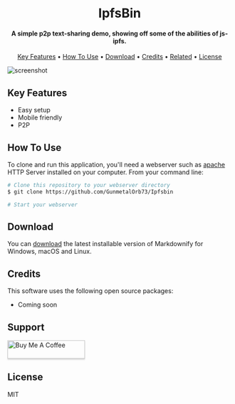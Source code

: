 
<h1 align="center">
  <br>
  IpfsBin
  <br>
</h1>

<h4 align="center">A simple p2p text-sharing demo, showing off some of the abilities of js-ipfs.</h4>


  </a>
</p>

<p align="center">
  <a href="#key-features">Key Features</a> •
  <a href="#how-to-use">How To Use</a> •
  <a href="#download">Download</a> •
  <a href="#credits">Credits</a> •
  <a href="#related">Related</a> •
  <a href="#license">License</a>
</p>

![screenshot]()

## Key Features

* Easy setup
* Mobile friendly
* P2P

## How To Use

To clone and run this application, you'll need a webserver such as [apache](https://httpd.apache.org/) HTTP Server installed on your computer. From your command line:

```bash
# Clone this repository to your webserver directory
$ git clone https://github.com/GunmetalOrb73/Ipfsbin

# Start your webserver
```




## Download

You can [download](https://github.com/GunmetalOrb73/Ipfsbin) the latest installable version of Markdownify for Windows, macOS and Linux.


## Credits

This software uses the following open source packages:

* Coming soon

## Support

<img src="https://www.buymeacoffee.com/assets/img/custom_images/purple_img.png" alt="Buy Me A Coffee" style="height: 41px !important;width: 174px !important;box-shadow: 0px 3px 2px 0px rgba(190, 190, 190, 0.5) !important;-webkit-box-shadow: 0px 3px 2px 0px rgba(190, 190, 190, 0.5) !important;" ></a>



## License

MIT
